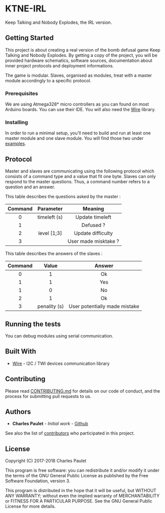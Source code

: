 # KTNE-IRL

Keep Talking and Nobody Explodes, the IRL version.

## Getting Started

This project is about creating a real version of the bomb defusal game Keep Talking and Nobody Explodes. By getting a copy of the project, you will be provided hardware schematics, software sources, documentation about inner project protocols and deployment informations.

The game is modular. Slaves, organised as modules, treat with a master module accordingly to a specific protocol.

### Prerequisites

We are using Atmega328* micro controllers as you can found on most Arduino boards. You can use their IDE. You will also need the [Wire](https://www.arduino.cc/en/Reference/Wire) library.

### Installing

In order to run a minimal setup, you'll need to build and run at least one master module and one slave module.
You will find those two under [examples](examples/).

## Protocol

Master and slaves are communicating using the following protocol which consists of a command type and a value that fit one byte.
Slaves can only respond to the master questions. Thus, a command number refers to a question and an answer.

This table describes the questions asked by the master :

| Command | Parameter    | Meaning              |
| :-----: | :----------: | :------------------: |
| 0       | timeleft (s) | Update timeleft      |
| 1       |              | Defused ?            |
| 2       | level [1;3]  | Update difficulty    |
| 3       |              | User made misktake ? |


This table describes the answers of the slaves :

| Command | Value        | Answer                        |
| :-----: | :----------: | :---------------------------: |
| 0       | 1            | Ok                            |
| 1       | 1            | Yes                           |
| 1       | 0            | No                            |
| 2       | 1            | Ok                            |
| 3       | penality (s) | User potentially made mistake |

## Running the tests

You can debug modules using serial communication. 

## Built With

* [Wire](https://www.arduino.cc/en/Reference/Wire) - I2C / TWI devices communication library

## Contributing

Please read [CONTRIBUTING.md](CONTRIBUTING.md) for details on our code of conduct, and the process for submitting pull requests to us.

## Authors

* **Charles Paulet** - *Initial work* - [Github](https://github.com/valkheim)

See also the list of [contributors](https://github.com/valkheim/KTNE-IRL/contributors) who participated in this project.

## License

Copyright (C) 2017-2018 Charles Paulet

This program is free software: you can redistribute it and/or modify it under the terms of the GNU General Public License as published by the Free Software Foundation, version 3.

This program is distributed in the hope that it will be useful, but WITHOUT ANY WARRANTY; without even the implied warranty of MERCHANTABILITY or FITNESS FOR A PARTICULAR PURPOSE. See the GNU General Public License for more details.
